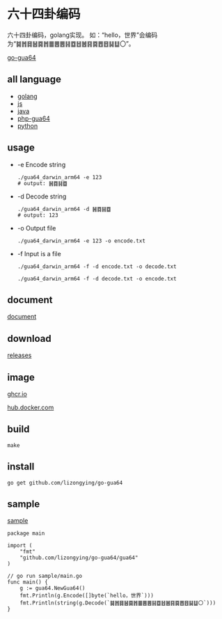# 六十四卦编码

六十四卦编码，golang实现。
如：“hello，世界”会编码为“䷯䷬䷿䷶䷸䷬䷀䷌䷌䷎䷼䷲䷰䷳䷸䷘䷔䷭䷒〇”。

[go-gua64](https://github.com/lizongying/go-gua64)

## all language

* [golang](https://github.com/lizongying/go-gua64)
* [js](https://github.com/lizongying/js-gua64)
* [java](https://github.com/lizongying/java-gua64)
* [php-gua64](https://github.com/lizongying/php-gua64)
* [python](https://github.com/lizongying/pygua64)

## usage

* -e Encode string
    ```shell
    ./gua64_darwin_arm64 -e 123   
    # output: ䷽䷺䷎䷼
    ```
* -d Decode string
    ```shell
    ./gua64_darwin_arm64 -d ䷽䷺䷎䷼   
    # output: 123
    ```
* -o Output file
    ```shell
    ./gua64_darwin_arm64 -e 123 -o encode.txt   
    ```
  
* -f Input is a file
    ```shell
    ./gua64_darwin_arm64 -f -d encode.txt -o decode.txt  
  
    ./gua64_darwin_arm64 -f -d decode.txt -o encode.txt    
    ```

## document

[document](https://pkg.go.dev/github.com/lizongying/go-gua64)

## download

[releases](https://github.com/lizongying/go-gua64/releases/latest)

## image

[ghcr.io](https://github.com/lizongying/go-gua64/pkgs/container/go-gua64)

[hub.docker.com](https://hub.docker.com/r/lizongying/go-gua64)

## build

```shell
make
```

## install

```
go get github.com/lizongying/go-gua64
```

## sample

[sample](./sample)

```
package main

import (
	"fmt"
	"github.com/lizongying/go-gua64/gua64"
)

// go run sample/main.go
func main() {
	g := gua64.NewGua64()
	fmt.Println(g.Encode([]byte(`hello，世界`)))
	fmt.Println(string(g.Decode(`䷯䷬䷿䷶䷸䷬䷀䷌䷌䷎䷼䷲䷰䷳䷸䷘䷔䷭䷒〇`)))
}
```